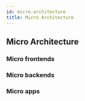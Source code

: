 ```yaml
---
id: micro-architecture
title: Micro Architecture
---
```


## Micro Architecture


### Micro frontends


### Micro backends


### Micro apps



